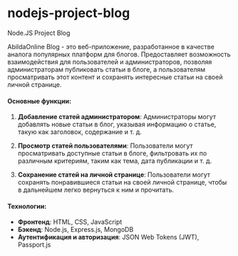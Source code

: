# nodejs-project-blog
Node.JS Project Blog

AbildaOnline Blog - это веб-приложение, разработанное в качестве аналога популярных платформ для блогов. Предоставляет возможность взаимодействия для пользователей и администраторов, позволяя администраторам публиковать статьи в блоге, а пользователям просматривать этот контент и сохранять интересные статьи на своей личной странице.

#### Основные функции:

1. **Добавление статей администратором**: Администраторы могут добавлять новые статьи в блог, указывая информацию о статье, такую как заголовок, содержание и т. д.

2. **Просмотр статей пользователями**: Пользователи могут просматривать доступные статьи в блоге, фильтровать их по различным критериям, таким как тема, дата публикации и т. д.

3. **Сохранение статей на личной странице**: Пользователи могут сохранять понравившиеся статьи на своей личной странице, чтобы в дальнейшем легко вернуться к ним и прочитать.

#### Технологии:

- **Фронтенд**: HTML, CSS, JavaScript
- **Бэкенд**: Node.js, Express.js, MongoDB
- **Аутентификация и авторизация**: JSON Web Tokens (JWT), Passport.js